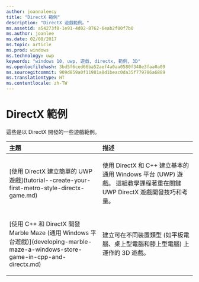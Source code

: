 ```yaml
---
author: joannaleecy
title: "DirectX 範例"
description: "DirectX 遊戲範例。"
ms.assetid: a54273f8-1e91-4d02-8762-6eab2f00f7b0
ms.author: joanlee
ms.date: 02/08/2017
ms.topic: article
ms.prod: windows
ms.technology: uwp
keywords: "windows 10, uwp, 遊戲, directx, 範例, 3D"
ms.openlocfilehash: 3bd5f6ced66ba52aef4a0aa0580f348e3faa0a09
ms.sourcegitcommit: 909d859a0f11981a8d1beac0da35f779786a6889
ms.translationtype: HT
ms.contentlocale: zh-TW
---
```

# <a name="directx-samples"></a>DirectX 範例

這些是以 DirectX 開發的一些遊戲範例。

<table>
<colgroup>
<col width="50%" />
<col width="50%" />
</colgroup>
<thead>
<tr class="header">
<th align="left">主題</th>
<th align="left">描述</th>
</tr>
</thead>
<tbody>
<tr class="odd">
<td align="left"><p>[使用 DirectX 建立簡單的 UWP 遊戲](tutorial--create-your-first-metro-style-directx-game.md)</p></td>
<td align="left"><p>使用 DirectX 和 C++ 建立基本的通用 Windows 平台 (UWP) 遊戲。 這組教學課程著重在關鍵 UWP DirectX 遊戲開發技巧和考量。</p></td>
</tr>
<tr class="even">
<td align="left"><p>[使用 C++ 和 DirectX 開發 Marble Maze (通用 Windows 平台遊戲)](developing-marble-maze-a-windows-store-game-in-cpp-and-directx.md)</p></td>
<td align="left"><p>建立可在不同裝置類型 (如平板電腦、桌上型電腦和膝上型電腦) 上運作的 3D 遊戲。</p></td>
</tr>
</tbody>
</table>